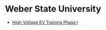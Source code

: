 # Weber State University 
- [High Voltage EV Training Phase I](https://continue.weber.edu/professional/programs/evtraining/phasei/)
